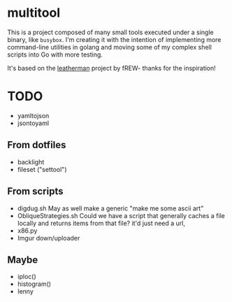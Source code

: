 # multitool

This is a project composed of many small tools executed under a single binary, like `busybox`. I'm creating it with the intention of implementing more command-line utilities in golang and moving some of my complex shell scripts into Go with more testing.

It's based on the [leatherman](https://github.com/frioux/leatherman) project by fREW- thanks for the inspiration!

# TODO

- yamltojson
- jsontoyaml

## From dotfiles
- backlight
- fileset ("settool")

## From scripts
- digdug.sh
  May as well make a generic "make me some ascii art"
- ObliqueStrategies.sh
  Could we have a script that generally caches a file locally and returns items from that file? it'd just need a url, 
- x86.py
- Imgur down/uploader

## Maybe
- iploc()
- histogram()
- lenny
